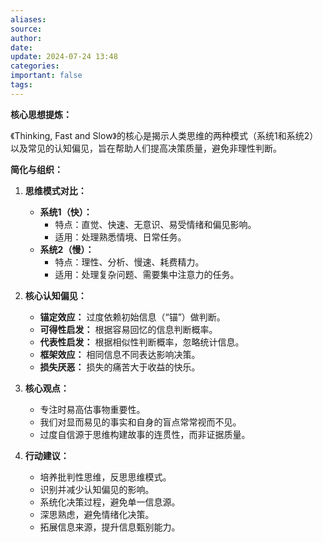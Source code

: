 ```yaml
---
aliases: 
source: 
author: 
date: 
update: 2024-07-24 13:48
categories: 
important: false
tags:
---
```

**核心思想提炼：**

《Thinking, Fast and Slow》的核心是揭示人类思维的两种模式（系统1和系统2）以及常见的认知偏见，旨在帮助人们提高决策质量，避免非理性判断。

**简化与组织：**

1.  **思维模式对比：**

    *   **系统1（快）：**
        *   特点：直觉、快速、无意识、易受情绪和偏见影响。
        *   适用：处理熟悉情境、日常任务。
    *   **系统2（慢）：**
        *   特点：理性、分析、慢速、耗费精力。
        *   适用：处理复杂问题、需要集中注意力的任务。
2.  **核心认知偏见：**

    *   **锚定效应：** 过度依赖初始信息（“锚”）做判断。
    *   **可得性启发：** 根据容易回忆的信息判断概率。
    *   **代表性启发：** 根据相似性判断概率，忽略统计信息。
    *   **框架效应：** 相同信息不同表达影响决策。
    *   **损失厌恶：** 损失的痛苦大于收益的快乐。
3.  **核心观点：**

    *   专注时易高估事物重要性。
    *   我们对显而易见的事实和自身的盲点常常视而不见。
    *   过度自信源于思维构建故事的连贯性，而非证据质量。
4.  **行动建议：**

    *   培养批判性思维，反思思维模式。
    *   识别并减少认知偏见的影响。
    *   系统化决策过程，避免单一信息源。
    *   深思熟虑，避免情绪化决策。
    *   拓展信息来源，提升信息甄别能力。

